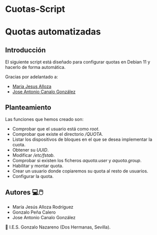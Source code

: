 # Cuotas-Script
# Quotas automatizadas

## Introducción
El siguiente script está diseñado para configurar quotas en Debian 11 y hacerlo
de forma automática. 

Gracias por adelantado a: 
* [Maria Jesus Alloza](https://github.com/Legnakra)
* [Jose Antonio Canalo González](https://.github.com/joseantoniocgongalez)

## Planteamiento
Las funciones que hemos creado son:
* Comprobar que el usuario está como *root*.
* Comprobar que existe el directorio _/QUOTA_.
* Listar los dispositivos de bloques en el que se desea implementar la cuota.
* Obtener su _UUID_.
* Modificar _/etc/fstab_.
* Comprobar si existen los ficheros _aquota.user_ y _aquota.group_.
* Habilitar y montar quota.
* Crear un usuario donde copiaremos su quota al resto de usuarios.
* Configurar la quota.

## Autores :computer::computer_mouse:
* María Jesús Alloza Rodríguez
* Gonzalo Peña Calero
* Jose Antonio Canalo González

:school: I.E.S. Gonzalo Nazareno (Dos Hermanas, Sevilla).
